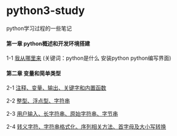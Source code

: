 # python3-study
python学习过程的一些笔记

#### 第一章 python概述和开发环境搭建
1-1 [我从哪里来](https://github.com/ganyj/python3-study/blob/master/%E7%AC%AC%E4%B8%80%E7%AB%A0%20python%E6%A6%82%E8%BF%B0%E5%92%8C%E5%BC%80%E5%8F%91%E7%8E%AF%E5%A2%83%E6%90%AD%E5%BB%BA/1-1-%E6%88%91%E4%BB%8E%E5%93%AA%E9%87%8C%E6%9D%A5%EF%BC%9F.md)   (关键词：python是什么 安装python python编写界面)

#### 第二章 变量和简单类型 
2-1 [注释、变量、输出、关键字和内置函数](https://github.com/ganyj/python3-study/blob/master/%E7%AC%AC%E4%BA%8C%E7%AB%A0%20%E5%8F%98%E9%87%8F%E5%92%8C%E7%AE%80%E5%8D%95%E7%B1%BB%E5%9E%8B/2-1%E6%B3%A8%E9%87%8A%E3%80%81%E5%8F%98%E9%87%8F%E3%80%81%E8%BE%93%E5%87%BA%E3%80%81%E5%85%B3%E9%94%AE%E5%AD%97%E5%92%8C%E5%86%85%E7%BD%AE%E5%87%BD%E6%95%B0.md)

2-2 [整型、浮点型、字符串](https://github.com/ganyj/python3-study/blob/master/%E7%AC%AC%E4%BA%8C%E7%AB%A0%20%E5%8F%98%E9%87%8F%E5%92%8C%E7%AE%80%E5%8D%95%E7%B1%BB%E5%9E%8B/2-2%E6%95%B4%E5%9E%8B%E3%80%81%E6%B5%AE%E7%82%B9%E5%9E%8B%E3%80%81%E5%AD%97%E7%AC%A6%E4%B8%B2.md)

2-3 [用户输入、长字符串、原始字符串、字节串](https://github.com/ganyj/python3-study/blob/master/%E7%AC%AC%E4%BA%8C%E7%AB%A0%20%E5%8F%98%E9%87%8F%E5%92%8C%E7%AE%80%E5%8D%95%E7%B1%BB%E5%9E%8B/2-3%E7%94%A8%E6%88%B7%E8%BE%93%E5%85%A5%E3%80%81%E9%95%BF%E5%AD%97%E7%AC%A6%E4%B8%B2%E3%80%81%E5%8E%9F%E5%A7%8B%E5%AD%97%E7%AC%A6%E4%B8%B2%E3%80%81%E5%AD%97%E8%8A%82%E4%B8%B2.md)

2-4 [转义字符、字符串格式化、序列相关方法、首字母及大小写转换](https://github.com/ganyj/python3-study/blob/master/%E7%AC%AC%E4%BA%8C%E7%AB%A0%20%E5%8F%98%E9%87%8F%E5%92%8C%E7%AE%80%E5%8D%95%E7%B1%BB%E5%9E%8B/2-4%E8%BD%AC%E4%B9%89%E5%AD%97%E7%AC%A6%E3%80%81%E5%AD%97%E7%AC%A6%E4%B8%B2%E6%A0%BC%E5%BC%8F%E5%8C%96%E3%80%81%E5%BA%8F%E5%88%97%E7%9B%B8%E5%85%B3%E6%96%B9%E6%B3%95%E3%80%81%E9%A6%96%E5%AD%97%E6%AF%8D%E5%8F%8A%E5%A4%A7%E5%B0%8F%E5%86%99%E8%BD%AC%E6%8D%A2.md)
 
